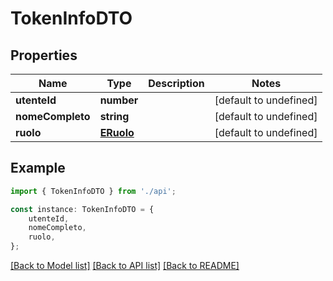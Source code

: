 # TokenInfoDTO


## Properties

Name | Type | Description | Notes
------------ | ------------- | ------------- | -------------
**utenteId** | **number** |  | [default to undefined]
**nomeCompleto** | **string** |  | [default to undefined]
**ruolo** | [**ERuolo**](ERuolo.md) |  | [default to undefined]

## Example

```typescript
import { TokenInfoDTO } from './api';

const instance: TokenInfoDTO = {
    utenteId,
    nomeCompleto,
    ruolo,
};
```

[[Back to Model list]](../README.md#documentation-for-models) [[Back to API list]](../README.md#documentation-for-api-endpoints) [[Back to README]](../README.md)
